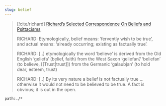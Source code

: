 ```yaml
---
slug: belief
---
```



> [!cite/richard] [Richard’s Selected Correspondence On Beliefs and Psittacisms](https://actualfreedom.com.au/richard/selectedcorrespondence/sc-belief.htm)
>
> RICHARD: Etymologically, belief means: ‘fervently wish to be true’, and actual means: ‘already occurring; existing as factually true’.
>
> RICHARD: [..] etymologically the word ‘believe’ is derived from the Old English ‘geliefa’ (belief, faith) from the West Saxon ‘geliefan’/ ‘beliefan’ (to believe, [[Trust|trust]]) from the Germanic ‘galaubjan’ (to hold dear, esteem, trust) 
>
> RICHARD: [..] By its very nature a belief is not factually true ... otherwise it would not need to be believed to be true. A fact is obvious; it is out in the open.


```query
path:./*
```